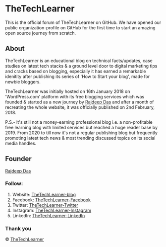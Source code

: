 # TheTechLearner

This is the official forum of TheTechLearner on GitHub. We have opened our public organization-profile on GitHub for the first time to start an amazing open source journey from scratch. 

## About
TheTechLearner is an educational blog on technical facts/updates, case studies on latest tech stacks & a ground level door to digital marketing tips and cracks based on blogging, especially it has earned a remarkable idenitity after publishing its series of 'How to Start your blog', made for newbie bloggers.

TheTechLearner was initially hosted on 16th January 2018 on 'WordPress.com' platform with its free blogging services which was founded & started as a new journey by [Rajdeep Das](https://github.com/Rajspeaks) and after a month of recreating the whole website, it was officially published on 2nd February, 2018.

P.S.- It's still not a money-earning professional blog i.e. a  non-profitable free learning blog with limited services but reached a huge reader base by 2019. From 2020 to till now it's not a regular publishing blog but frequently promoting latest tech news & most trending discussed topics on its social media handles.

## Founder
[Rajdeep Das](https://github.com/Rajspeaks)

### Follow:
1. Website: [TheTechLearner-blog](https://thetechlearner.wordpress.com)
2. Facebook: [TheTechLearner-Facebook](https://facebook.com/Thetechlearner)
3. Twitter: [TheTechLearner-Twitter](https://twitter.com/intent/follow?original_referer=https%3A%2F%2Fgithub.com%2FcodeSTACKr&screen_name=thetechlearner)
4. Instagram: [TheTechLearner-Instagram](https://instagram.com/thetechlearner)
5. LinkedIn: [TheTechLearner-LinkedIn](https://www.linkedin.com/company/thetechlearner-blog/)

### Thank you

&copy; [TheTechLearner](https://github.com/TheTechLearner)
